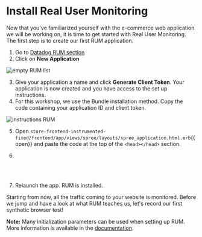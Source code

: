 # Install Real User Monitoring

Now that you've familiarized yourself with the e-commerce web application we will be working on, it is time to get started with Real User Monitoring. The first step is to create our first RUM application.

1. Go to [Datadog RUM section](https://app.datadoghq.com/rum/list)
2. Click on **New Application**

![empty RUM list](https://p-qKFgO2.t2.n0.cdn.getcloudapp.com/items/X6uow11L/Image%202020-07-21%20at%202.28.29%20PM.png?v=edd5cab32231524cbae8aaef4f0079e2)

3. Give your application a name and click **Generate Client Token**. Your application is now created and you have access to the set up instructions.
4. For this workshop, we use the Bundle installation method. Copy the code containing your application ID and client token.

![instructions RUM](https://p-qKFgO2.t2.n0.cdn.getcloudapp.com/items/Z4uY0R0R/Image%202020-07-21%20at%202.29.52%20PM.png?v=e9cfcd8697b50d9102e75353a5499a4e)

5. Open `store-frontend-instrumented-fixed/frontend/app/views/spree/layouts/spree_application.html.erb`{{open}} and paste the code at the top of the `<head></head>` section.
6. <pre class="file" data-filename="store-frontend-instrumented-fixed/frontend/app/views/spree/layouts/spree_application.html.erb" data-target="insert"  data-marker="<!-- RUM Placeholder -->">
   <script
        src="https://www.datadoghq-browser-agent.com/datadog-rum-us.js"
        type="text/javascript">
    </script>
    <script>
        window.DD_RUM && window.DD_RUM.init({
            clientToken: 'YOUR CLIENT TOKEN',
            applicationId: 'YOUR APPLICATION ID',
            sampleRate: 100,
            trackInteractions: true
        });
    </script>
   </pre>

7. Relaunch the app. RUM is installed.

Starting from now, all the traffic coming to your website is monitored. Before we jump and have a look at what RUM teaches us, let's record our first synthetic browser test!

**Note:** Many initialization parameters can be used when setting up RUM. More information is available in the [documentation](https://docs.datadoghq.com/real_user_monitoring/installation/?tab=us#initialization-parameters).